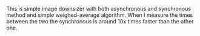 This is simple image downsizer with both asynchronous and synchronous method and simple weighed-average algorithm.
When I measure the times between the two the synchronous is around 10x times faster than the other one.
